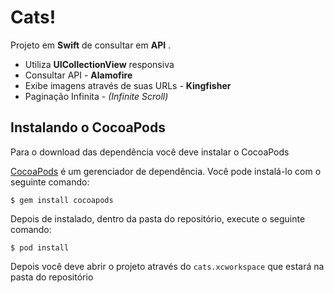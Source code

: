 # Cats!

Projeto em **Swift** de consultar em **API** .

 - Utiliza **UICollectionView** responsiva
 - Consultar API - **Alamofire**
 - Exibe imagens através de suas URLs - **Kingfisher**
 - Paginação Infinita - *(Infinite Scroll)*

## Instalando o CocoaPods

Para o download das dependência você deve instalar o CocoaPods

[CocoaPods](http://cocoapods.org/) é um gerenciador de dependência. Você pode instalá-lo com o seguinte comando:

    $ gem install cocoapods
Depois de instalado, dentro da pasta do repositório, execute o seguinte comando:

    $ pod install
Depois você deve abrir o projeto através do `cats.xcworkspace` que estará na pasta do repositório
